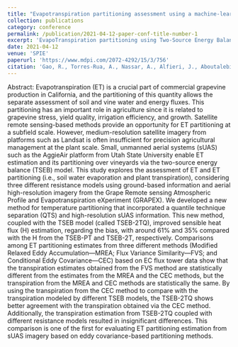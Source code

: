 ```yaml
---
title: "Evapotranspiration partitioning assessment using a machine-learning-based leaf area index and the two-source energy balance model with sUAV information"
collection: publications
category: conference
permalink: /publication/2021-04-12-paper-conf-title-number-1
excerpt: 'EvapoTranspiration partitioning using Two-Source Energy Balance model based on small Unmanned Aerial System (sUAS) data.'
date: 2021-04-12
venue: 'SPIE'
paperurl: 'https://www.mdpi.com/2072-4292/15/3/756'
citation: 'Gao, R., Torres-Rua, A., Nassar, A., Alfieri, J., Aboutalebi, M., Hipps, L., ... & Agam, N. (2021, April). Evapotranspiration partitioning assessment using a machine-learning-based leaf area index and the two-source energy balance model with sUAV information. In Proceedings of SPIE--the International Society for Optical Engineering (Vol. 11747, p. 117470N).'
---
```

Abstract: Evapotranspiration (ET) is a crucial part of commercial grapevine production in California, and the partitioning of this quantity allows the separate assessment of soil and vine water and energy fluxes. This partitioning has an important role in agriculture since it is related to grapevine stress, yield quality, irrigation efficiency, and growth. Satellite remote sensing-based methods provide an opportunity for ET partitioning at a subfield scale. However, medium-resolution satellite imagery from platforms such as Landsat is often insufficient for precision agricultural management at the plant scale. Small, unmanned aerial systems (sUAS) such as the AggieAir platform from Utah State University enable ET estimation and its partitioning over vineyards via the two-source energy balance (TSEB) model. This study explores the assessment of ET and ET partitioning (i.e., soil water evaporation and plant transpiration), considering three different resistance models using ground-based information and aerial high-resolution imagery from the Grape Remote sensing Atmospheric Profile and Evapotranspiration eXperiment (GRAPEX). We developed a new method for temperature partitioning that incorporated a quantile technique separation (QTS) and high-resolution sUAS information. This new method, coupled with the TSEB model (called TSEB-2TQ), improved sensible heat flux (H) estimation, regarding the bias, with around 61% and 35% compared with the H from the TSEB-PT and TSEB-2T, respectively. Comparisons among ET partitioning estimates from three different methods (Modified Relaxed Eddy Accumulation—MREA; Flux Variance Similarity—FVS; and Conditional Eddy Covariance—CEC) based on EC flux tower data show that the transpiration estimates obtained from the FVS method are statistically different from the estimates from the MREA and the CEC methods, but the transpiration from the MREA and CEC methods are statistically the same. By using the transpiration from the CEC method to compare with the transpiration modeled by different TSEB models, the TSEB-2TQ shows better agreement with the transpiration obtained via the CEC method. Additionally, the transpiration estimation from TSEB-2TQ coupled with different resistance models resulted in insignificant differences. This comparison is one of the first for evaluating ET partitioning estimation from sUAS imagery based on eddy covariance-based partitioning methods.
